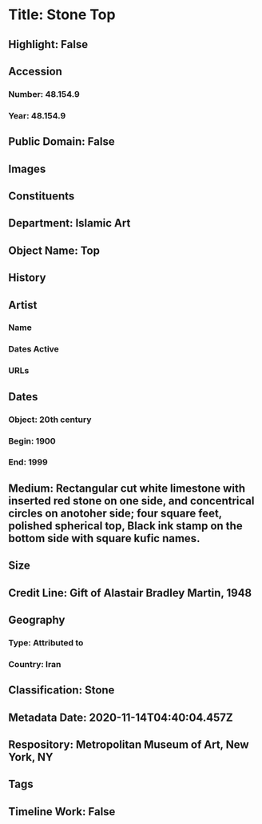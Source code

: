 # Title: Stone Top
## Highlight: False
## Accession
### Number: 48.154.9
### Year: 48.154.9
## Public Domain: False
## Images
## Constituents
## Department: Islamic Art
## Object Name: Top
## History
## Artist
### Name
### Dates Active
### URLs
## Dates
### Object: 20th century
### Begin: 1900
### End: 1999
## Medium: Rectangular cut white limestone with inserted red stone on one side, and concentrical circles on anotoher side; four square feet, polished spherical top,  Black ink stamp on the bottom side with square kufic names.
## Size
## Credit Line: Gift of Alastair Bradley Martin, 1948
## Geography
### Type: Attributed to
### Country: Iran
## Classification: Stone
## Metadata Date: 2020-11-14T04:40:04.457Z
## Respository: Metropolitan Museum of Art, New York, NY
## Tags
## Timeline Work: False